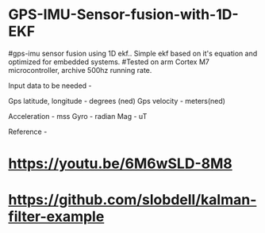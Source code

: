# GPS-IMU-Sensor-fusion-with-1D-EKF

#gps-imu sensor fusion using 1D ekf..
Simple ekf based on it's equation and optimized for embedded systems.
#Tested on arm Cortex M7 microcontroller, archive 500hz running rate.

Input data to be needed -

Gps latitude, longitude - degrees (ned)
Gps velocity - meters(ned)

Acceleration - mss
Gyro - radian
Mag - uT
 


Reference -
# https://youtu.be/6M6wSLD-8M8
# https://github.com/slobdell/kalman-filter-example
